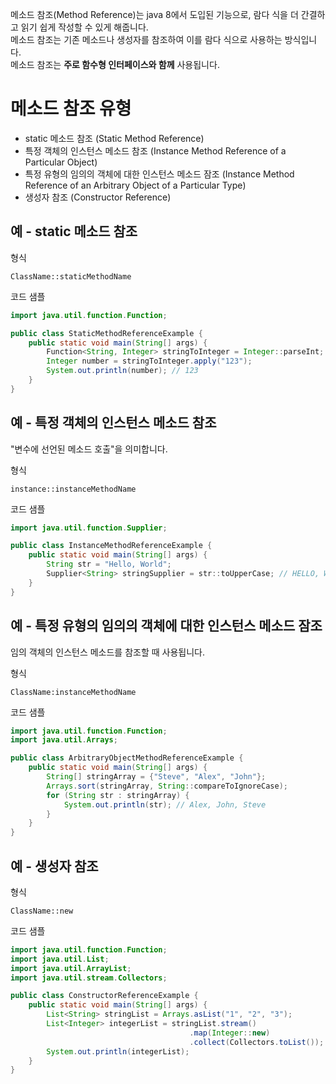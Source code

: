 메소드 참조(Method Reference)는 java 8에서 도입된 기능으로, 람다 식을 더 간결하고 읽기 쉽게 작성할 수 있게 해줍니다. <br>
메소드 참조는 기존 메소드나 생성자를 참조하여 이를 람다 식으로 사용하는 방식입니다. <br>
메소드 참조는 **주로 함수형 인터페이스와 함께** 사용됩니다.

# 메소드 참조 유형

* static 메소드 참조 (Static Method Reference)
* 특정 객체의 인스턴스 메소드 참조 (Instance Method Reference of a Particular Object)
* 특정 유형의 임의의 객체에 대한 인스턴스 메소드 잠조 (Instance Method Reference of an Arbitrary Object of a Particular Type)
* 생성자 참조 (Constructor Reference)

## 예 - static 메소드 참조

형식
```
ClassName::staticMethodName
```

코드 샘플
```java
import java.util.function.Function;

public class StaticMethodReferenceExample {
    public static void main(String[] args) {
        Function<String, Integer> stringToInteger = Integer::parseInt;
        Integer number = stringToInteger.apply("123");
        System.out.println(number); // 123
    }
}
```

## 예 - 특정 객체의 인스턴스 메소드 참조

"변수에 선언된 메소드 호출"을 의미합니다.

형식
```
instance::instanceMethodName
```

코드 샘플
```java
import java.util.function.Supplier;

public class InstanceMethodReferenceExample {
    public static void main(String[] args) {
        String str = "Hello, World";
        Supplier<String> stringSupplier = str::toUpperCase; // HELLO, WORLD
    }
}
```

## 예 - 특정 유형의 임의의 객체에 대한 인스턴스 메소드 잠조

임의 객체의 인스턴스 메소드를 참조할 때 사용됩니다.

형식
```
ClassName:instanceMethodName
```

코드 샘플
```java
import java.util.function.Function;
import java.util.Arrays;

public class ArbitraryObjectMethodReferenceExample {
    public static void main(String[] args) {
        String[] stringArray = {"Steve", "Alex", "John"};
        Arrays.sort(stringArray, String::compareToIgnoreCase);
        for (String str : stringArray) {
            System.out.println(str); // Alex, John, Steve
        }
    }
}
```

## 예 - 생성자 참조

형식
```
ClassName::new
```

코드 샘플
```java
import java.util.function.Function;
import java.util.List;
import java.util.ArrayList;
import java.util.stream.Collectors;

public class ConstructorReferenceExample {
    public static void main(String[] args) {
        List<String> stringList = Arrays.asList("1", "2", "3");
        List<Integer> integerList = stringList.stream()
                                        .map(Integer::new)
                                        .collect(Collectors.toList());
        System.out.println(integerList);
    }
}
```
